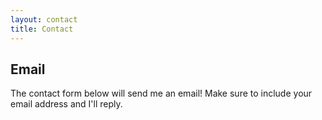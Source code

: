 ```yaml
---
layout: contact
title: Contact
---
```


## Email

The contact form below will send me an email! Make sure to include your email address and I'll reply.

